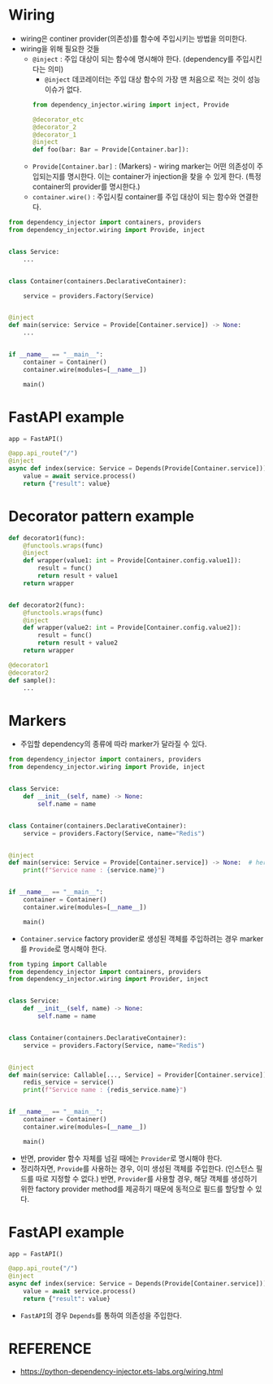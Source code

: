 # Wiring
- wiring은 continer provider(의존성)를 함수에 주입시키는 방법을 의미한다.
- wiring을 위해 필요한 것들
    - ```@inject``` : 주입 대상이 되는 함수에 명시해야 한다. (dependency를 주입시킨다는 의미)
        - ```@inject``` 데코레이터는 주입 대상 함수의 가장 맨 처음으로 적는 것이 성능 이슈가 없다.
        ```python
        from dependency_injector.wiring import inject, Provide

        @decorator_etc
        @decorator_2
        @decorator_1
        @inject
        def foo(bar: Bar = Provide[Container.bar]):
        ```
    - ```Provide[Container.bar]``` : (Markers) - wiring marker는 어떤 의존성이 주입되는지를 명시한다. 이는 container가 injection을 찾을 수 있게 한다. (특정 container의 provider를 명시한다.)
    - ```container.wire()``` : 주입시킬 container를 주입 대상이 되는 함수와 연결한다.

```python
from dependency_injector import containers, providers
from dependency_injector.wiring import Provide, inject


class Service:
    ...


class Container(containers.DeclarativeContainer):

    service = providers.Factory(Service)


@inject
def main(service: Service = Provide[Container.service]) -> None:
    ...


if __name__ == "__main__":
    container = Container()
    container.wire(modules=[__name__])

    main()
```

# FastAPI example
```python
app = FastAPI()

@app.api_route("/")
@inject
async def index(service: Service = Depends(Provide[Container.service])):
    value = await service.process()
    return {"result": value}
```

# Decorator pattern example
```python
def decorator1(func):
    @functools.wraps(func)
    @inject
    def wrapper(value1: int = Provide[Container.config.value1]):
        result = func()
        return result + value1
    return wrapper


def decorator2(func):
    @functools.wraps(func)
    @inject
    def wrapper(value2: int = Provide[Container.config.value2]):
        result = func()
        return result + value2
    return wrapper

@decorator1
@decorator2
def sample():
    ...
```

# Markers
- 주입할 dependency의 종류에 따라 marker가 달라질 수 있다.
```python
from dependency_injector import containers, providers
from dependency_injector.wiring import Provide, inject


class Service:
    def __init__(self, name) -> None:
        self.name = name


class Container(containers.DeclarativeContainer):
    service = providers.Factory(Service, name="Redis")


@inject
def main(service: Service = Provide[Container.service]) -> None:  # here
    print(f"Service name : {service.name}")


if __name__ == "__main__":
    container = Container()
    container.wire(modules=[__name__])

    main()
```
- ```Container.service``` factory provider로 생성된 객체를 주입하려는 경우 marker를 ```Provide```로 명시해야 한다.

```python
from typing import Callable
from dependency_injector import containers, providers
from dependency_injector.wiring import Provider, inject


class Service:
    def __init__(self, name) -> None:
        self.name = name


class Container(containers.DeclarativeContainer):
    service = providers.Factory(Service, name="Redis")


@inject
def main(service: Callable[..., Service] = Provider[Container.service]) -> None:  # here
    redis_service = service()
    print(f"Service name : {redis_service.name}")


if __name__ == "__main__":
    container = Container()
    container.wire(modules=[__name__])

    main()
```
- 반면, provider 함수 자체를 넘길 때에는 ```Provider```로 명시해야 한다.
- 정리하자면, ```Provide```를 사용하는 경우, 이미 생성된 객체를 주입한다. (인스턴스 필드를 따로 지정할 수 없다.) 반면, ```Provider```를 사용할 경우, 해당 객체를 생성하기 위한 factory provider method를 제공하기 때문에 동적으로 필드를 할당할 수 있다.

# FastAPI example
```python
app = FastAPI()

@app.api_route("/")
@inject
async def index(service: Service = Depends(Provide[Container.service])):
    value = await service.process()
    return {"result": value}
```
- ```FastAPI```의 경우 ```Depends```를 통하여 의존성을 주입한다.

# REFERENCE
- https://python-dependency-injector.ets-labs.org/wiring.html